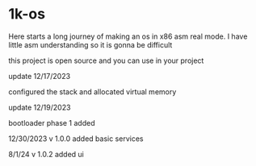 # 1k-os

Here starts a long journey of making an os 
in x86 asm real mode.
I have little asm understanding 
so it is gonna be difficult


this project is open source and you can 
use in your project




update 12/17/2023

configured the stack and allocated virtual memory

update 12/19/2023

bootloader phase 1 added

12/30/2023
v 1.0.0
added basic services

8/1/24
v 1.0.2
added ui 
